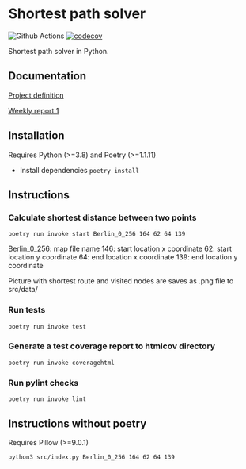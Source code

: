# Shortest path solver
![Github Actions](https://github.com/Kaltsoon/ohtu-2021-viikko1/workflows/CI/badge.svg)
[![codecov](https://codecov.io/gh/antonlep/shortest-path/branch/master/graph/badge.svg?token=95Q7ZhVw8A)](https://codecov.io/gh/antonlep/shortest-path)

Shortest path solver in Python.

## Documentation
[Project definition](https://github.com/antonlep/shortest-path/blob/master/documentation/project_definition.md)

[Weekly report 1](https://github.com/antonlep/shortest-path/blob/master/documentation/weekly_report1.md)

## Installation

Requires Python (>=3.8) and Poetry (>=1.1.11)

- Install dependencies `poetry install`

## Instructions

### Calculate shortest distance between two points

`poetry run invoke start Berlin_0_256 164 62 64 139`

Berlin_0_256: map file name
146: start location x coordinate
62: start location y coordinate
64: end location x coordinate
139: end location y coordinate

Picture with shortest route and visited nodes are saves as .png file to src/data/

### Run tests

`poetry run invoke test`

### Generate a test coverage report to htmlcov directory

`poetry run invoke coveragehtml`

### Run pylint checks

`poetry run invoke lint`

## Instructions without poetry

Requires Pillow (>=9.0.1)

`python3 src/index.py Berlin_0_256 164 62 64 139`
